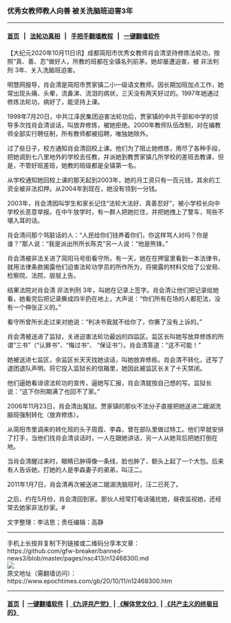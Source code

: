 ### 优秀女教师教人向善 被关洗脑班迫害3年
------------------------

#### [首页](https://github.com/gfw-breaker/banned-news3/blob/master/README.md) &nbsp;&nbsp;|&nbsp;&nbsp; [法轮功真相](https://github.com/begood0513/basic/blob/master/README.md)  &nbsp;&nbsp;|&nbsp;&nbsp; [手把手翻墙教程](https://github.com/gfw-breaker/guides/wiki)  &nbsp;&nbsp;|&nbsp;&nbsp; [一键翻墙软件](https://github.com/gfw-breaker/nogfw/blob/master/README.md)  



<div><p>
 【大纪元2020年10月11日讯】成都简阳市优秀女教师肖会清坚持修炼法轮功，按照“真、善、忍”做好人，所教的班都在全镇名列前茅。她却屡遭迫害，被
 <ok href="https://www.epochtimes.com/gb/tag/%E9%9D%9E%E6%B3%95%E5%88%A4%E5%88%91.html">
  非法判刑
 </ok>
 3年、关入洗脑班迫害。
</p>
<p>
 明慧网报导，肖会清是简阳市贾家镇二小一级语文教师。因长期加班加点工作，她常出现头痛、头晕，流鼻涕、流泪的病状，三天没有两天好过的。1997年她通过修炼法轮功，病好了，能坚持上课。
</p>
<p>
 1999年7月20日，中共江泽民集团迫害法轮功后，贾家镇的中共干部和中学的领导多次找肖会清谈话，叫放弃修炼，被她拒绝。2000年教师队伍改制，对在编教师全部实行聘任制，所有教师都被招聘，唯独她除外。
</p>
<p>
 过了些日子，校方通知肖会清回校上课。他们为了阻止她修炼，用尽了各种手段，把她调到七八里地外的学校去任教，并派她到教贾家镇几所学校的差班去教课，但是，不管好班差班，她教的班级都是全镇第一名。
</p>
<p>
 从学校通知她回校上课的那天起到2003年，她的月工资只有一百元钱，其余的工资全被非法扣押。从2004年到现在，她没有领到一分钱。
</p>
<p>
 2003年，肖会清因叫学生和家长记住“法轮大法好、真善忍好”，被小学校长向中学校长恶意举报。在中午放学时，有一群人把她拦住，并把她拽上了警车，骂些不堪入耳的话。
</p>
<p>
 肖会清问那个骂脏话的人：“人民给你们钱养着你们，你这样骂人对吗？你是谁？”那人说：“我是派出所所长陈克”另一人说：“他是熊锋。”
</p>
<p>
 肖会清被非法关进了简阳马号街看守所。有一天，她在在押室里看到一本法律书，就用法律条款揭露他们迫害法轮功学员的所作所为，将揭露的材料交给了公安局、检察院、法院，层层上告。
</p>
<p>
 结果法院对肖会清
 <ok href="https://www.epochtimes.com/gb/tag/%E9%9D%9E%E6%B3%95%E5%88%A4%E5%88%91.html">
  非法判刑
 </ok>
 3年，叫她在记录上签字。肖会清让他们把记录给她看，她看完后把记录撕成四半扔在地上，大声说：“你们所有在场的人都犯法，没有一个伸张正义的。”
</p>
<p>
 看守所曾所长走过来对她说：“判决书我就不给你了，你撕了没有上诉的。”
</p>
<p>
 肖会清被送进了监狱，关进迫害法轮功最凶的四监区。监区长叫她写放弃修炼的所谓“三书”（“认罪书”、“悔过书”、 “保证书”）。肖会清答道：“这不可能！”
</p>
<p>
 她被送进七监区，余监区长天天找她谈话，叫她放弃修栋。肖会清不转化，还写了退团退队声明，将它投入监狱长的信箱里，她因此被监区长关了十天禁闭。
</p>
<p>
 他们逼她看诽谤法轮功的宣传，逼她写汇报，肖会清就按自己想的写。监狱长说：“这下你刑期满了也回不了家。”
</p>
<p>
 2006年11月23日，肖会清出冤狱。贾家镇的那伙不法分子直接把她送进二娥湖洗脑班强制转化（放弃修炼）。
</p>
<p>
 从简阳市里调来的转化班的头子周霞、李森，曾在部队里做过特工。他们早就安排了打手，当他们找肖会清谈话时，一人在跟她讲话，另一人从她背后把她打倒在地。
</p>
<p>
 当肖会清醒过来时，眼睛已肿得像一条线，脸也肿了，额头上起了一个大包。后来有人告诉她，打她的人是李森妻子的弟弟，叫汪二。
</p>
<p>
 2011年1月7日，肖会清再次被送进二娥湖洗脑班时，汪二已死了。
</p>
<p>
 之后，约在5月份，肖会清回到家。那伙人经常打电话骚扰她，昼夜监视她，还经常去她家非法抄家。#
</p>
<p>
 文字整理：李洁思；责任编辑：高静
</p>
</div>
<hr/>
手机上长按并复制下列链接或二维码分享本文章：<br/>
https://github.com/gfw-breaker/banned-news3/blob/master/pages/nsc413/n12468300.md <br/>
<a href='https://github.com/gfw-breaker/banned-news3/blob/master/pages/nsc413/n12468300.md'><img src='https://github.com/gfw-breaker/banned-news3/blob/master/pages/nsc413/n12468300.md.png'/></a> <br/>
原文地址（需翻墙访问）：https://www.epochtimes.com/gb/20/10/11/n12468300.htm


------------------------
#### [首页](https://github.com/gfw-breaker/banned-news3/blob/master/README.md) &nbsp;|&nbsp; [一键翻墙软件](https://github.com/gfw-breaker/nogfw/blob/master/README.md) &nbsp;| [《九评共产党》](https://github.com/gfw-breaker/9ping.md/blob/master/README.md#九评之一评共产党是什么) | [《解体党文化》](https://github.com/gfw-breaker/jtdwh.md/blob/master/README.md) | [《共产主义的终极目的》](https://github.com/gfw-breaker/gczydzjmd.md/blob/master/README.md)


<img src='http://gfw-breaker.win/banned-news3/pages/nsc413/n12468300.md' width='0px' height='0px'/>